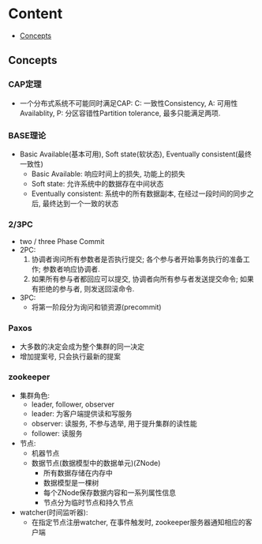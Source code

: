 # Content
- [Concepts](#Concepts)

## Concepts
### CAP定理
- 一个分布式系统不可能同时满足CAP: C: 一致性Consistency, A: 可用性Availablity, P: 分区容错性Partition tolerance, 最多只能满足两项.

### BASE理论
- Basic Available(基本可用), Soft state(软状态), Eventually consistent(最终一致性)
  - Basic Available: 响应时间上的损失, 功能上的损失
  - Soft state: 允许系统中的数据存在中间状态
  - Eventually consistent: 系统中的所有数据副本, 在经过一段时间的同步之后, 最终达到一个一致的状态

### 2/3PC
- two / three Phase Commit
- 2PC:
  1. 协调者询问所有参数者是否执行提交; 各个参与者开始事务执行的准备工作; 参数者响应协调者.
  2. 如果所有参与者都回应可以提交, 协调者向所有参与者发送提交命令; 如果有拒绝的参与者, 则发送回滚命令.
- 3PC:
  - 将第一阶段分为询问和锁资源(precommit)

### Paxos
- 大多数的决定会成为整个集群的同一决定
- 增加提案号, 只会执行最新的提案

### zookeeper
- 集群角色:
  - leader, follower, observer
  - leader: 为客户端提供读和写服务
  - observer: 读服务, 不参与选举, 用于提升集群的读性能
  - follower: 读服务
- 节点:
  - 机器节点
  - 数据节点(数据模型中的数据单元)(ZNode)
    - 所有数据存储在内存中
    - 数据模型是一棵树
    - 每个ZNode保存数据内容和一系列属性信息
    - 节点分为临时节点和持久节点
- watcher(时间监听器):
  - 在指定节点注册watcher, 在事件触发时, zookeeper服务器通知相应的客户端
